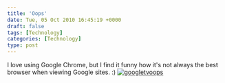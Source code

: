 ```yaml
---
title: 'Oops'
date: Tue, 05 Oct 2010 16:45:19 +0000
draft: false
tags: [Technology]
categories: [Technology]
type: post
---
```


I love using Google Chrome, but I find it funny how it's not always the best browser when viewing Google sites. :) [![](http://zeusville.files.wordpress.com/2010/10/googletvoops.png "googletvoops")](http://zeusville.files.wordpress.com/2010/10/googletvoops.png)